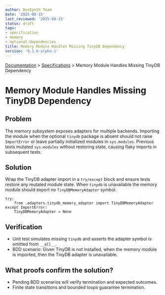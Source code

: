 ```yaml
---
author: DevSynth Team
date: '2025-08-15'
last_reviewed: '2025-08-15'
status: draft
tags:
- specification
- memory
- optional-dependencies
title: Memory Module Handles Missing TinyDB Dependency
version: '0.1.0-alpha.1'
---
```

<div class="breadcrumbs">
<a href="../index.md">Documentation</a> &gt; <a href="index.md">Specifications</a> &gt; Memory Module Handles Missing TinyDB Dependency
</div>

# Memory Module Handles Missing TinyDB Dependency

## Problem

The memory subsystem exposes adapters for multiple backends. Importing the
module when the optional `tinydb` package is absent should not raise
`ImportError` or leave partially initialized modules in `sys.modules`.
Previous tests mutated `sys.modules` without restoring state, causing flaky
imports in subsequent tests.

## Solution

Wrap the TinyDB adapter import in a `try/except` block and ensure tests restore
any mutated module state. When `tinydb` is unavailable the memory module should
export no `TinyDBMemoryAdapter` symbol.

```pseudocode
try:
    from .adapters.tinydb_memory_adapter import TinyDBMemoryAdapter
except ImportError:
    TinyDBMemoryAdapter = None
```

## Verification

- Unit test simulates missing `tinydb` and asserts the adapter symbol is
  omitted from `__all__`.
- BDD scenario: Given TinyDB is not installed, when the memory module is
  imported, then the TinyDB adapter is unavailable.

## What proofs confirm the solution?
- Pending BDD scenarios will verify termination and expected outcomes.
- Finite state transitions and bounded loops guarantee termination.
